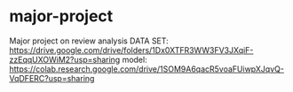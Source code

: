 # major-project
Major project on review analysis
DATA SET: https://drive.google.com/drive/folders/1Dx0XTFR3WW3FV3JXqiF-zzEqqUXOWiM2?usp=sharing
model: https://colab.research.google.com/drive/1SOM9A6qacR5voaFUiwpXJqvQ-VqDFERC?usp=sharing
